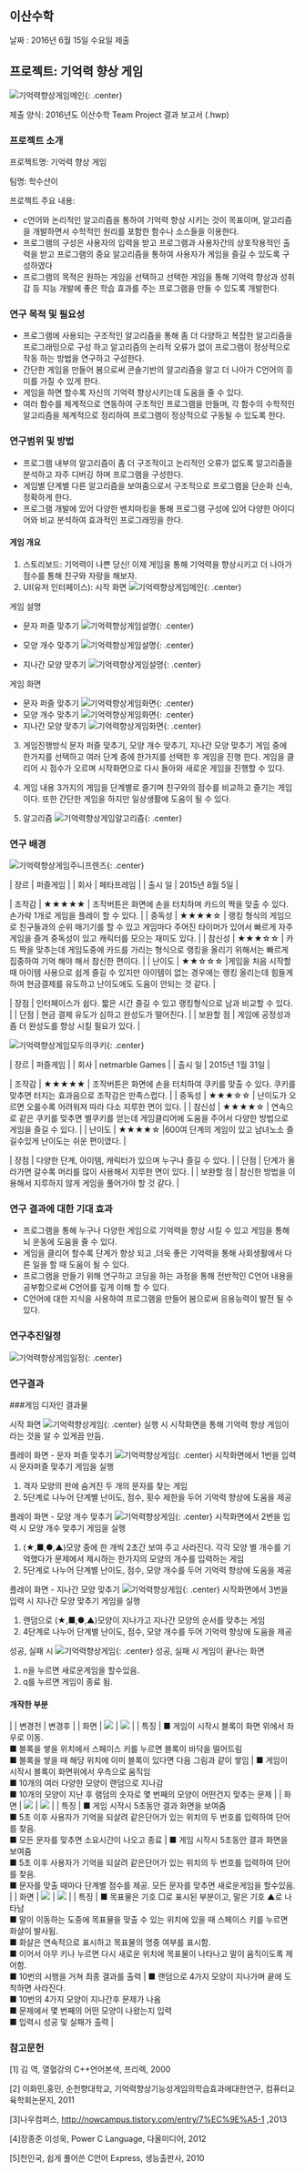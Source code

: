 ﻿---
layout: default
---


## 이산수학

날짜 : 2016년 6월 15일 수요일 제출

## 프로젝트: 기억력 향상 게임

![기억력향상게임메인](/post/img/기억력향상게임메인.bmp){: .center}

제출 양식: 2016년도 이산수학 Team Project 결과 보고서 (.hwp)

### 프로젝트 소개
프로젝트명: 기억력 향상 게임

팀명: 학수산이

프로젝트 주요 내용:

- c언어와 논리적인 알고리즘을 통하여 기억력 향상 시키는 것이 목표이며, 알고리즘을 개발하면서 수학적인 원리를 포함한 함수나 소스들을 이용한다.
- 프로그램의 구성은 사용자의 입력을 받고 프로그램과 사용자간의 상호작용적인 출력을 받고 프로그램의 중요 알고리즘을 통하여 사용자가 게임을 즐길 수 있도록 구성하였다
- 프로그램의 목적은 원하는 게임을 선택하고 선택한 게임을 통해 기억력 향상과 성취감 등 지능 개발에 좋은 학습 효과를 주는 프로그램을 만들 수 있도록 개발한다.

### 연구 목적 및 필요성
- 프로그램에 사용되는 구조적인 알고리즘을 통해 좀 더 다양하고 복잡한 알고리즘을 프로그래밍으로 구성 하고 알고리즘의 논리적 오류가 없이 프로그램이 정상적으로 작동 하는 방법을 연구하고 구성한다.
- 간단한 게임을 만들어 봄으로써 콘솔기반의 알고리즘을 알고 더 나아가 C언어의 흥미를 가질 수 있게 한다.
- 게임을 하면 할수록 자신의 기억력 향상시키는데 도움을 줄 수 있다.
- 여러 함수를 체계적으로 연동하여 구조적인 프로그램을 만들며, 각 함수의 수학적인 알고리즘을 체계적으로 정리하여 프로그램이 정상적으로 구동될 수 있도록 한다.

### 연구범위 및 방법
- 프로그램 내부의 알고리즘이 좀 더 구조적이고 논리적인 오류가 없도록 알고리즘을 분석하고 자주 디버깅 하며 프로그램을 구성한다.
- 게임별 단계별 다른 알고리즘을 보여줌으로서 구조적으로 프로그램을 단순화 신속, 정확하게 한다.
- 프로그램 개발에 있어 다양한 벤치마킹을 통해 프로그램 구성에 있어 다양한 아이디어와 비교 분석하여 효과적인 프로그래밍을 한다.

#### 게임 개요
1. 스토리보드: 기억력이 나쁜 당신! 이제 게임을 통해 기억력을 향상시키고 더 나아가 점수를 통해 친구와 자랑을 해보자.
2. UI(유저 인터페이스):
시작 화면
![기억력향상게임메인](/post/img/기억력향상게임메인.bmp){: .center}

게임 설명
- 문자 퍼즐 맞추기
![기억력향상게임설명](/post/img/기억력향상게임설명1.bmp){: .center}

- 모양 개수 맞추기
![기억력향상게임설명](/post/img/기억력향상게임설명2.bmp){: .center}

- 지나간 모양 맞추기
![기억력향상게임설명](/post/img/기억력향상게임설명3.bmp){: .center}


게임 화면
- 문자 퍼즐 맞추기
![기억력향상게임화면](/post/img/기억력향상게임화면1.bmp){: .center}
- 모양 개수 맞추기
![기억력향상게임화면](/post/img/기억력향상게임화면2.bmp){: .center}
- 지나간 모양 맞추기
![기억력향상게임화면](/post/img/기억력향상게임화면3.bmp){: .center}

3. 게임진행방식
문자 퍼즐 맞추기, 모양 개수 맞추기, 지나간 모양 맞추기 게임 중에 한가지를 선택하고 여러 단계 중에 한가지를 선택한 후 게임을 진행 한다. 게임을 클리어 시 점수가 오르며 시작화면으로 다시 돌아와 새로운 게임을 진행할 수 있다.

4. 게임 내용
3가지의 게임을 단계별로 즐기며 친구와의 점수를 비교하고 즐기는 게임이다. 또한 간단한 게임을 하지만 일상생활에 도움이 될 수 있다.

5. 알고리즘
![기억력향상게임알고리즘](/post/img/기억력향상게임알고리즘.bmp){: .center}

### 연구 배경

![기억력향상게임주니프렌즈](/post/img/기억력향상게임주니프렌즈.bmp){: .center}

| 장르 | 퍼즐게임 |
| 회사 | 페타프레임 |
| 출시 일 | 2015년 8월 5일  |

| 조작감 | ★★★★★ | 조작버튼은 화면에 손을 터치하며 카드의 짝을 맞출 수 있다. 손가락 1개로 게임을 플레이 할 수 있다.  |
| 중독성 | ★★★★☆ | 랭킹 형식의 게임으로 친구들과의 순위 매기기를 할 수 있고 게임마다 주어진 타이머가 있어서 빠르게 자주 게임을 즐겨 중독성이 있고 캐릭터를 모으는 재미도 있다. |
| 참신성 | ★★★☆☆ | 카드 짝을 맞추는데 게임도중에 카드를 가리는 형식으로 랭킹을 올리기 위해서는 빠르게 집중하여 기억 해야 해서 참신한 편이다.  |
| 난이도 | ★★☆☆☆ |게임을 처음 시작할 때 아이템 사용으로 쉽게 즐길 수 있지만 아이템이 없는 경우에는 랭킹 올리는데 힘들게 하여 현금결제를 유도하고 난이도에도 도움이 안되는  것 같다.  |

| 장점 | 인터페이스가 쉽다. 짧은 시간 즐길 수 있고 랭킹형식으로 남과 비교할 수 있다. |
| 단점 | 현금 결제 유도가 심하고 완성도가 떨어진다. |
| 보완할 점 | 게임에 공정성과 좀 더 완성도를 향상 시킬 필요가 있다. |


![기억력향상게임모두의쿠키](/post/img/기억력향상게임모두의쿠키.bmp){: .center}

| 장르 | 퍼즐게임 |
| 회사 | netmarble Games |
| 출시 일 | 2015년 1월 31일  |

| 조작감 | ★★★★★ | 조작버튼은 화면에 손을 터치하여 쿠키를 맞출 수 있다. 쿠키를 맞추면 터지는 효과음으로 조작감은 만족스럽다.  |
| 중독성 | ★★★☆☆ | 난이도가 오르면 오를수록 어려워져 따라 다소 지루한 면이 있다. |
| 참신성 | ★★★★☆ | 연속으로 같은 쿠키를 맞추면 별쿠키를 얻는데 게임클리어에 도움을 주어서 다양한 방법으로 게임을 즐길 수 있다. |
| 난이도 | ★★★★☆ |600여 단계의 게임이 있고 남녀노소 즐길수있게 난이도는 쉬운 편이였다.  |

| 장점 | 다양한 단계, 아이템, 캐릭터가 있으며 누구나 즐길 수 있다. |
| 단점 | 단계가 올라가면 갈수록 머리를 많이 사용해서 지루한 면이 있다. |
| 보완할 점 | 참신한 방법을 이용해서 지루하지 않게 게임을 풀어가야 할 것 같다. |


### 연구 결과에 대한 기대 효과
- 프로그램을 통해 누구나 다양한 게임으로 기억력을 향상 시킬 수 있고 게임을 통해 뇌 운동에 도움을 줄 수 있다.
- 게임을 클리어 할수록 단계가 향상 되고 ,더욱 좋은 기억력을 통해 사회생활에서 다른 일을 할 때 도움이 될 수 있다.
- 프로그램을 만들기 위해 연구하고 코딩을 하는 과정을 통해 전반적인 C언어 내용을 공부함으로써 C언어를 깊게 이해 할 수 있다.
- C언어에 대한 지식을 사용하여 프로그램을 만들어 봄으로써 응용능력이 발전 될 수 있다.


### 연구추진일정
![기억력향상게임일정](/post/img/기억력향상게임일정.png){: .center}

### 연구결과
###게임 디자인 결과물

시작 화면
![기억력향상게임](/post/img/기억력향상게임시작화면.bmp){: .center}
실행 시 시작화면을 통해 기억력 향상 게임이라는 것을 알 수 있게끔 만듬.

플레이 화면 - 문자 퍼즐 맞추기
![기억력향상게임](/post/img/기억력향상게임플레이화면1.bmp){: .center}
시작화면에서 1번을 입력 시 문자퍼즐 맞추기 게임을 실행
1. 격자 모양의 판에 숨겨진 두 개의 문자를 찾는 게임
2. 5단계로 나누어 단계별 난이도, 점수, 횟수 제한을 두어 기억력 향상에 도움을 제공

플레이 화면 - 모양 개수 맞추기
![기억력향상게임](/post/img/기억력향상게임플레이화면2.bmp){: .center}
시작화면에서 2번을 입력 시 모양 개수 맞추기 게임을 실행
1. (★,■,●,▲)모양 중에 한 개씩 2초간 보여 주고 사라진다. 각각 모양 별 개수를 기억했다가 문제에서 제시하는 한가지의 모양의 개수를 입력하는 게임
2. 5단계로 나누어 단계별 난이도, 점수, 모양 개수를 두어 기억력 향상에 도움을 제공

플레이 화면 - 지나간 모양 맞추기
![기억력향상게임](/post/img/기억력향상게임플레이화면3.bmp){: .center}
시작화면에서 3번을 입력 시 지나간 모양 맞추기 게임을 실행
1. 랜덤으로 (★,■,●,▲)모양이 지나가고 지나간 모양의 순서를 맞추는 게임
2. 4단계로 나누어 단계별 난이도, 점수, 모양 개수를 두어 기억력 향상에 도움을 제공

성공, 실패 시
![기억력향상게임](/post/img/기억력향상게임플레이화면4.bmp){: .center}
성공, 실패 시 게임이 끝나는 화면
1. n을 누르면 새로운게임을 할수있음.
2. q를 누르면 게임이 종료 됨.

#### 개작한 부분

|  | 변경전  | 변경후 |
| 화면 | <img src="/post/img/기억력향상게임변경전1.bmp">  | <img src="/post/img/기억력향상게임변경후1.bmp"> |
| 특징 | ■ 게임이 시작시 블록이 화면 위에서 좌우로 이동.<br> ■ 블록을 쌓을 위치에서 스페이스 키를 누르면 블록이 바닥을 떨어트림<br> ■ 블록을 쌓을 때 해당 위치에 이미 블록이 있다면 다음 그림과 같이 쌓임  | ■ 게임이 시작시 블록이 화면위에서 우측으로 움직임<br> ■ 10개의 여러 다양한 모양이 랜덤으로 지나감<br> ■ 10개의 모양이 지난 후 램덤의 숫자로 몇 번째의 모양이 어떤건지 맞추는 문제 |
| 화면 | <img src="/post/img/기억력향상게임변경전2.bmp">  | <img src="/post/img/기억력향상게임변경후2.bmp"> |
| 특징 | ■ 게임 시작시 5초동안 결과 화면을 보여줌<br> ■ 5초 이후 사용자가 기억을 되살려 같은단어가 있는 위치의 두 번호를 입력하여 단어를 찾음.<br> ■ 모든 문자를 맞추면 소요시간이 나오고 종료  | ■ 게임 시작시 5초동안 결과 화면을 보여줌<br> ■ 5초 이후 사용자가 기억을 되살려 같은단어가 있는 위치의 두 번호를 입력하여 단어를 찾음.<br> ■ 문자를 맞출 때마다 단계별 점수를 제공.  모든 문자를 맞추면 새로운게임을 할수있음. |
| 화면 | <img src="/post/img/기억력향상게임변경전3.bmp">  | <img src="/post/img/기억력향상게임변경후3.bmp"> |
| 특징 | ■ 목표물은 기호 □로 표시된 부분이고, 말은 기호 ▲로 나타남<br> ■ 말이 이동하는 도중에 목표물을 맞출 수 있는 위치에 있을 때 스페이스 키를 누르면 화살이 발사됨.<br> ■ 화살은 연속적으로 표시하고 목표물의 명중 여부를 표시함.<br> ■ 이어서 아무 키나 누르면 다시 새로운 위치에 목표물이 나타나고 말이 움직이도록 제어함.<br> ■ 10번의 시행을 거쳐 최종 결과를 출력  | ■ 랜덤으로 4가지 모양이 지나가며 끝에 도착하면 사라진다.<br> ■ 10번의 4가지 모양이 지나간후 문제가 나옴<br> ■ 문제에서 몇 번째의 어떤 모양이 나왔는지 입력<br> ■ 입력시 성공 및 실패가 출력 |

### 참고문헌

[1] 김 역, 열혈강의 C++언어본색, 프리렉, 2000

[2] 이화민,홍민, 순천향대학교, 기억력향상기능성게임의학습효과에대한연구, 컴퓨터교육학회논문지, 2011

[3]나우컴퍼스, http://nowcampus.tistory.com/entry/7%EC%9E%A5-1 ,2013

[4]장종준 이성욱, Power C Language, 다올미디어, 2012

[5]천인국, 쉽게 풀어쓴 C언어 Express, 생능출판사, 2010
